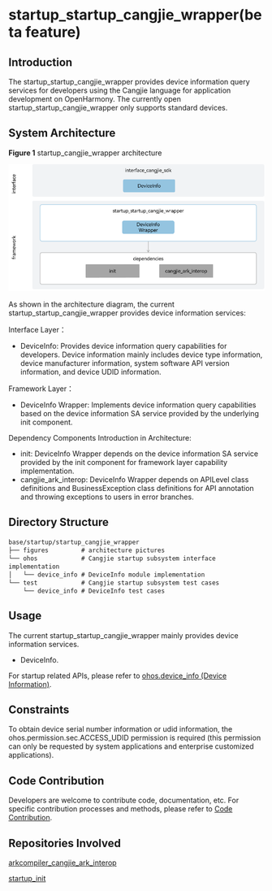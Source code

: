# startup_startup_cangjie_wrapper(beta feature)

## Introduction

The startup_startup_cangjie_wrapper provides device information query services for developers using the Cangjie language for application development on OpenHarmony. The currently open startup_startup_cangjie_wrapper only supports standard devices.

## System Architecture

**Figure 1** startup_cangjie_wrapper architecture

![startup_cangjie_wrapper architecture](figures/startup_cangjie_wrapper_architecture_en.png)

As shown in the architecture diagram, the current startup_startup_cangjie_wrapper provides device information services:

Interface Layer：
- DeviceInfo: Provides device information query capabilities for developers. Device information mainly includes device type information, device manufacturer information, system software API version information, and device UDID information.

Framework Layer：
- DeviceInfo Wrapper: Implements device information query capabilities based on the device information SA service provided by the underlying init component.

Dependency Components Introduction in Architecture:
- init: DeviceInfo Wrapper depends on the device information SA service provided by the init component for framework layer capability implementation.
- cangjie_ark_interop: DeviceInfo Wrapper depends on APILevel class definitions and BusinessException class definitions for API annotation and throwing exceptions to users in error branches.

## Directory Structure

```
base/startup/startup_cangjie_wrapper
├── figures         # architecture pictures
└── ohos            # Cangjie startup subsystem interface implementation
│   └── device_info # DeviceInfo module implementation
└── test            # Cangjie startup subsystem test cases
    └── device_info # DeviceInfo test cases
```

## Usage

The current startup_startup_cangjie_wrapper mainly provides device information services.

- DeviceInfo.

For startup related APIs, please refer to [ohos.device_info (Device Information)](https://gitcode.com/openharmony-sig/arkcompiler_cangjie_ark_interop/blob/master/doc/API_Reference/source_en/apis/BasicServicesKit/cj-apis-device_info.md).

## Constraints

To obtain device serial number information or udid information, the ohos.permission.sec.ACCESS_UDID permission is required (this permission can only be requested by system applications and enterprise customized applications).

## Code Contribution

Developers are welcome to contribute code, documentation, etc. For specific contribution processes and methods, please refer to [Code Contribution](https://gitcode.com/openharmony/docs/blob/master/en/contribute/code-contribution.md).

## Repositories Involved

[arkcompiler_cangjie_ark_interop](https://gitcode.com/openharmony-sig/arkcompiler_cangjie_ark_interop)

[startup_init](https://gitcode.com/openharmony/startup_init)